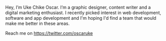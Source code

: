 Hey, I’m Uke Chike Oscar.
I’m a graphic designer, content writer and a digital marketing enthusiast. I recently picked interest in web development, software and app development
and I'm hoping I'd find a team that would make me better in these areas.

Reach me on
https://twitter.com/oscaruke

<!---
ChikeUke/ChikeUke is a ✨ special ✨ repository because its `README.md` (this file) appears on your GitHub profile.
You can click the Preview link to take a look at your changes.
--->
